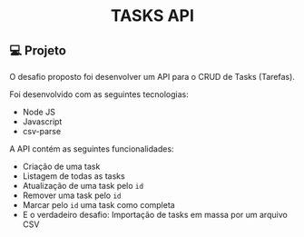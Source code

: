 <h1 align="center"> TASKS API </h1>

## 💻 Projeto

O desafio proposto foi desenvolver um API para o CRUD de Tasks (Tarefas).

Foi desenvolvido com as seguintes tecnologias:

- Node JS
- Javascript
- csv-parse

A API contém as seguintes funcionalidades:

- Criação de uma task
- Listagem de todas as tasks
- Atualização de uma task pelo `id`
- Remover uma task pelo `id`
- Marcar pelo `id` uma task como completa
- E o verdadeiro desafio: Importação de tasks em massa por um arquivo CSV
